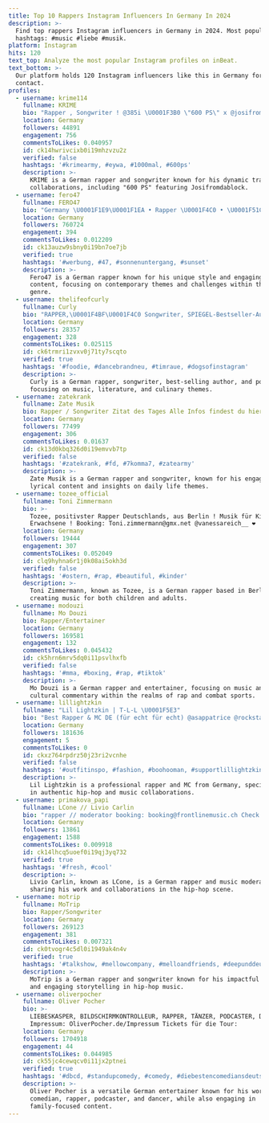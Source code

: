 ```yaml
---
title: Top 10 Rappers Instagram Influencers In Germany In 2024
description: >-
  Find top rappers Instagram influencers in Germany in 2024. Most popular
  hashtags: #music #liebe #musik.
platform: Instagram
hits: 120
text_top: Analyze the most popular Instagram profiles on inBeat.
text_bottom: >-
  Our platform holds 120 Instagram influencers like this in Germany for you to
  contact.
profiles:
  - username: krime114
    fullname: KRIME
    bio: "Rapper , Songwriter ! @385i \U0001F3B0 \"600 PS\" x @josifromdablock \U0001F3CE️\U0001F4A8 \U0001F447 OᑌT ᑎOᗯ #KrimeIstDie1"
    location: Germany
    followers: 44891
    engagement: 756
    commentsToLikes: 0.040957
    id: ck14hwrivcixb0i19mhzvzu2z
    verified: false
    hashtags: '#krimearmy, #eywa, #1000mal, #600ps'
    description: >-
      KRIME is a German rapper and songwriter known for his dynamic tracks and
      collaborations, including "600 PS" featuring Josifromdablock. 
  - username: fero47
    fullname: FERO47
    bio: "Germany \U0001F1E9\U0001F1EA • Rapper \U0001F4C0 • \U0001F51C VOYAGE\U0001F977 \U0001F4E9: Kontakt@Fero-47.com"
    location: Germany
    followers: 760724
    engagement: 394
    commentsToLikes: 0.012209
    id: ck13auzw9sbny0i19bn7oe7jb
    verified: true
    hashtags: '#werbung, #47, #sonnenuntergang, #sunset'
    description: >-
      Fero47 is a German rapper known for his unique style and engaging music
      content, focusing on contemporary themes and challenges within the hip-hop
      genre.
  - username: thelifeofcurly
    fullname: Curly
    bio: "RAPPER,\U0001F4BF\U0001F4C0 Songwriter, SPIEGEL-Bestseller-Autor \U0001F4DA & 1 Podcast @terroirundadiletten \U0001F377 \U0001F347 Post: hi@thelifeofcurly.de HIER UNSER NEUES BUCH BESTELLEN ➡️"
    location: Germany
    followers: 28357
    engagement: 328
    commentsToLikes: 0.025115
    id: ck6trmri1zvxv0j71ty7scqto
    verified: true
    hashtags: '#foodie, #dancebrandneu, #timraue, #dogsofinstagram'
    description: >-
      Curly is a German rapper, songwriter, best-selling author, and podcaster,
      focusing on music, literature, and culinary themes.
  - username: zatekrank
    fullname: Zate Musik
    bio: Rapper / Songwriter Zitat des Tages Alle Infos findest du hier.
    location: Germany
    followers: 77499
    engagement: 306
    commentsToLikes: 0.01637
    id: ck13d0kbq326d0i19emvvb7tp
    verified: false
    hashtags: '#zatekrank, #fd, #7komma7, #zatearmy'
    description: >-
      Zate Musik is a German rapper and songwriter, known for his engaging
      lyrical content and insights on daily life themes.
  - username: tozee_official
    fullname: Toni Zimmermann
    bio: >-
      Tozee, positivster Rapper Deutschlands, aus Berlin ! Musik für Kinder und
      Erwachsene ! Booking: Toni.zimmermann@gmx.net @vanessareich__ ❤️
    location: Germany
    followers: 19444
    engagement: 307
    commentsToLikes: 0.052049
    id: clq9hyhna6r1j0k08ai5okh3d
    verified: false
    hashtags: '#ostern, #rap, #beautiful, #kinder'
    description: >-
      Toni Zimmermann, known as Tozee, is a German rapper based in Berlin,
      creating music for both children and adults.
  - username: modouzi
    fullname: Mo Douzi
    bio: Rapper/Entertainer
    location: Germany
    followers: 169581
    engagement: 132
    commentsToLikes: 0.045432
    id: ck5hrn6mrv5dq0i11psvlhxfb
    verified: false
    hashtags: '#mma, #boxing, #rap, #tiktok'
    description: >-
      Mo Douzi is a German rapper and entertainer, focusing on music and
      cultural commentary within the realms of rap and combat sports.
  - username: lillightzkin
    fullname: "Lil Lightzkin | T-L-L \U0001F5E3️"
    bio: "Best Rapper & MC DE (für echt für echt) @asappatrice @rockstarandbabes cooperations+bookings :\U0001D62D\U0001D62A\U0001D62D\U0001D62D\U0001D62A\U0001D628\U0001D629\U0001D635\U0001D63B\U0001D62C\U0001D62A\U0001D62F.\U0001D623\U0001D636\U0001D634\U0001D62A\U0001D62F\U0001D626\U0001D634\U0001D634@\U0001D628\U0001D62E\U0001D622\U0001D62A\U0001D62D.\U0001D624\U0001D630\U0001D62E"
    location: Germany
    followers: 181636
    engagement: 5
    commentsToLikes: 0
    id: ckxz764rpdrz50j23ri2vcnhe
    verified: false
    hashtags: '#outfitinspo, #fashion, #boohooman, #supportlillightzkin'
    description: >-
      Lil Lightzkin is a professional rapper and MC from Germany, specializing
      in authentic hip-hop and music collaborations.
  - username: primakova_papi
    fullname: LCone // Livio Carlin
    bio: "rapper // moderator booking: booking@frontlinemusic.ch Check Chueche feat. Mimiks! \U0001F382"
    location: Germany
    followers: 13861
    engagement: 1588
    commentsToLikes: 0.009918
    id: ck14lhcq5uoef0i19qj3yq732
    verified: true
    hashtags: '#fresh, #cool'
    description: >-
      Livio Carlin, known as LCone, is a German rapper and music moderator,
      sharing his work and collaborations in the hip-hop scene.
  - username: motrip
    fullname: MoTrip
    bio: Rapper/Songwriter
    location: Germany
    followers: 269123
    engagement: 381
    commentsToLikes: 0.007321
    id: ck0tvogr4c5dl0i1949ak4n4v
    verified: true
    hashtags: '#talkshow, #mellowcompany, #melloandfriends, #deepunddeutlich'
    description: >-
      MoTrip is a German rapper and songwriter known for his impactful lyrics
      and engaging storytelling in hip-hop music.
  - username: oliverpocher
    fullname: Oliver Pocher
    bio: >-
      LIEBESKASPER, BILDSCHIRMKONTROLLEUR, RAPPER, TÄNZER, PODCASTER, DAD OF 5
      Impressum: OliverPocher.de/Impressum Tickets für die Tour:
    location: Germany
    followers: 1704918
    engagement: 44
    commentsToLikes: 0.044985
    id: ck55jc4cewqcv0i11jx2ptnei
    verified: true
    hashtags: '#dbcd, #standupcomedy, #comedy, #diebestencomediansdeutschlands'
    description: >-
      Oliver Pocher is a versatile German entertainer known for his work as a
      comedian, rapper, podcaster, and dancer, while also engaging in
      family-focused content.
---
```


